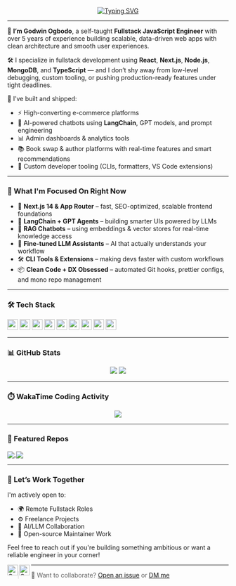 <p align="center">
  <a href="https://godwinjs.github.io">
    <img src="https://readme-typing-svg.demolab.com?font=Nunito&weight=600&pause=1000&color=1B3E71&center=true&vCenter=true&width=600&lines=Hey%2C+I'm+Godwin+Ogbodo!+%F0%9F%9A%80;Fullstack+Engineer+%7C+Problem+Solver+%7C+AI+Builder;Next.js+%E2%9D%A4%EF%B8%8F+Node.js+%E2%9D%A4%EF%B8%8F+MongoDB+%E2%9D%A4%EF%B8%8F+TypeScript" alt="Typing SVG" />
  </a>
</p>

---

🚀 **I’m Godwin Ogbodo**, a self-taught **Fullstack JavaScript Engineer** with over 5 years of experience building scalable, data-driven web apps with clean architecture and smooth user experiences.

🛠 I specialize in fullstack development using **React**, **Next.js**, **Node.js**, **MongoDB**, and **TypeScript** — and I don’t shy away from low-level debugging, custom tooling, or pushing production-ready features under tight deadlines.

🧠 I’ve built and shipped:
- ⚡ High-converting e-commerce platforms
- 💬 AI-powered chatbots using **LangChain**, GPT models, and prompt engineering
- 📊 Admin dashboards & analytics tools
- 📚 Book swap & author platforms with real-time features and smart recommendations
- 🧩 Custom developer tooling (CLIs, formatters, VS Code extensions)

---

### 👀 What I'm Focused On Right Now

- 🧩 **Next.js 14 & App Router** – fast, SEO-optimized, scalable frontend foundations
- 🔗 **LangChain + GPT Agents** – building smarter UIs powered by LLMs
- 🔄 **RAG Chatbots** – using embeddings & vector stores for real-time knowledge access
- 🧠 **Fine-tuned LLM Assistants** – AI that actually understands your workflow
- 🛠️ **CLI Tools & Extensions** – making devs faster with custom workflows
- 📦 **Clean Code + DX Obsessed** – automated Git hooks, prettier configs, and mono repo management

---

### 🛠 Tech Stack

<code><img height="24" src="https://cdn.jsdelivr.net/gh/devicons/devicon/icons/javascript/javascript-original.svg" /></code>
<code><img height="24" src="https://cdn.jsdelivr.net/gh/devicons/devicon/icons/typescript/typescript-original.svg" /></code>
<code><img height="24" src="https://cdn.jsdelivr.net/gh/devicons/devicon/icons/react/react-original.svg" /></code>
<code><img height="24" src="https://cdn.jsdelivr.net/gh/devicons/devicon/icons/nextjs/nextjs-original-wordmark.svg" /></code>
<code><img height="24" src="https://cdn.jsdelivr.net/gh/devicons/devicon/icons/nodejs/nodejs-original.svg" /></code>
<code><img height="24" src="https://cdn.jsdelivr.net/gh/devicons/devicon/icons/mongodb/mongodb-original.svg" /></code>
<code><img height="24" src="https://cdn.jsdelivr.net/gh/devicons/devicon/icons/postgresql/postgresql-original.svg" /></code>
<code><img height="24" src="https://cdn.jsdelivr.net/gh/devicons/devicon/icons/tailwindcss/tailwindcss-plain.svg" /></code>
<code><img height="24" src="https://cdn.jsdelivr.net/gh/devicons/devicon/icons/git/git-original.svg" /></code>

---

### 📊 GitHub Stats

<p align="center">
  <img src="https://github-readme-stats.vercel.app/api?username=godwinjs&show_icons=true&theme=tokyonight&hide_border=true&include_all_commits=true" />
  <img src="https://github-readme-stats.vercel.app/api/top-langs/?username=godwinjs&layout=compact&theme=gruvbox&hide_border=true&langs_count=8" />
</p>

---

### ⏱️ WakaTime Coding Activity

<p align="center">
  <img src="https://godwinstats.vercel.app/api/wakatime?username=godwin_io&layout=compact&theme=gruvbox&hide_border=true" />
</p>

---

### 📌 Featured Repos

<a href="https://github.com/godwinjs/walletwallie">
  <img align="center" src="https://github-readme-stats.vercel.app/api/pin/?username=godwinjs&repo=walletwallie&theme=tokyonight&hide_border=true" />
</a>
<a href="https://github.com/godwinjs/chatgemini">
  <img align="center" src="https://github-readme-stats.vercel.app/api/pin/?username=godwinjs&repo=chatgemini&theme=gruvbox&hide_border=true" />
</a>

---

### 🤝 Let’s Work Together

I'm actively open to:
- 🌍 Remote Fullstack Roles
- ⚙️ Freelance Projects
- 🤝 AI/LLM Collaboration
- 🧪 Open-source Maintainer Work

Feel free to reach out if you're building something ambitious or want a reliable engineer in your corner!

<a href="https://twitter.com/GodwinCod3s">
  <img align="left" alt="Godwin | Twitter" width="24px" src="https://cdn.cdnlogo.com/logos/t/96/twitter-icon.svg" />
</a>
<a href="https://www.linkedin.com/in/godwin-ikechukwu-677881254">
  <img align="left" alt="Godwin | LinkedIn" width="24px" src="https://cdn.cdnlogo.com/logos/l/66/linkedin-icon.svg" />
</a>

---

> 💬 Want to collaborate? [Open an issue](https://github.com/godwinjs/godwinjs/issues) or [DM me](https://twitter.com/GodwinCod3s)
